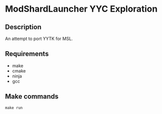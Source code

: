 # ModShardLauncher YYC Exploration

## Description

An attempt to port YYTK for MSL.

## Requirements

- make
- cmake
- ninja
- gcc

## Make commands

`make run`
